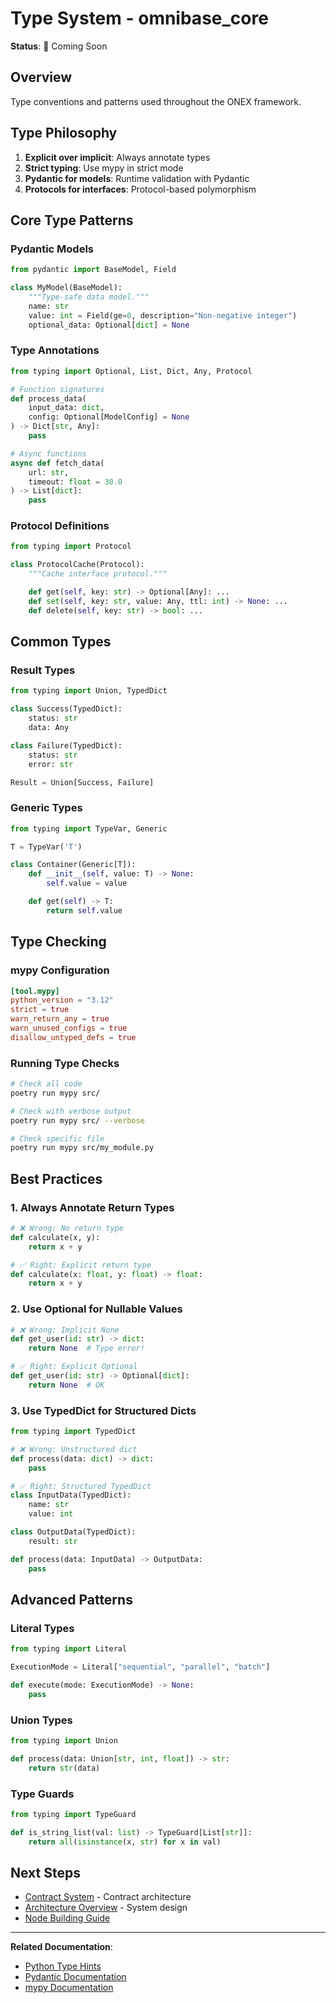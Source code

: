 # Type System - omnibase_core

**Status**: 🚧 Coming Soon

## Overview

Type conventions and patterns used throughout the ONEX framework.

## Type Philosophy

1. **Explicit over implicit**: Always annotate types
2. **Strict typing**: Use mypy in strict mode
3. **Pydantic for models**: Runtime validation with Pydantic
4. **Protocols for interfaces**: Protocol-based polymorphism

## Core Type Patterns

### Pydantic Models

```python
from pydantic import BaseModel, Field

class MyModel(BaseModel):
    """Type-safe data model."""
    name: str
    value: int = Field(ge=0, description="Non-negative integer")
    optional_data: Optional[dict] = None
```

### Type Annotations

```python
from typing import Optional, List, Dict, Any, Protocol

# Function signatures
def process_data(
    input_data: dict,
    config: Optional[ModelConfig] = None
) -> Dict[str, Any]:
    pass

# Async functions
async def fetch_data(
    url: str,
    timeout: float = 30.0
) -> List[dict]:
    pass
```

### Protocol Definitions

```python
from typing import Protocol

class ProtocolCache(Protocol):
    """Cache interface protocol."""

    def get(self, key: str) -> Optional[Any]: ...
    def set(self, key: str, value: Any, ttl: int) -> None: ...
    def delete(self, key: str) -> bool: ...
```

## Common Types

### Result Types

```python
from typing import Union, TypedDict

class Success(TypedDict):
    status: str
    data: Any

class Failure(TypedDict):
    status: str
    error: str

Result = Union[Success, Failure]
```

### Generic Types

```python
from typing import TypeVar, Generic

T = TypeVar('T')

class Container(Generic[T]):
    def __init__(self, value: T) -> None:
        self.value = value

    def get(self) -> T:
        return self.value
```

## Type Checking

### mypy Configuration

```toml
[tool.mypy]
python_version = "3.12"
strict = true
warn_return_any = true
warn_unused_configs = true
disallow_untyped_defs = true
```

### Running Type Checks

```bash
# Check all code
poetry run mypy src/

# Check with verbose output
poetry run mypy src/ --verbose

# Check specific file
poetry run mypy src/my_module.py
```

## Best Practices

### 1. Always Annotate Return Types

```python
# ❌ Wrong: No return type
def calculate(x, y):
    return x + y

# ✅ Right: Explicit return type
def calculate(x: float, y: float) -> float:
    return x + y
```

### 2. Use Optional for Nullable Values

```python
# ❌ Wrong: Implicit None
def get_user(id: str) -> dict:
    return None  # Type error!

# ✅ Right: Explicit Optional
def get_user(id: str) -> Optional[dict]:
    return None  # OK
```

### 3. Use TypedDict for Structured Dicts

```python
from typing import TypedDict

# ❌ Wrong: Unstructured dict
def process(data: dict) -> dict:
    pass

# ✅ Right: Structured TypedDict
class InputData(TypedDict):
    name: str
    value: int

class OutputData(TypedDict):
    result: str

def process(data: InputData) -> OutputData:
    pass
```

## Advanced Patterns

### Literal Types

```python
from typing import Literal

ExecutionMode = Literal["sequential", "parallel", "batch"]

def execute(mode: ExecutionMode) -> None:
    pass
```

### Union Types

```python
from typing import Union

def process(data: Union[str, int, float]) -> str:
    return str(data)
```

### Type Guards

```python
from typing import TypeGuard

def is_string_list(val: list) -> TypeGuard[List[str]]:
    return all(isinstance(x, str) for x in val)
```

## Next Steps

- [Contract System](contract-system.md) - Contract architecture
- [Architecture Overview](overview.md) - System design
- [Node Building Guide](../guides/node-building/README.md)

---

**Related Documentation**:
- [Python Type Hints](https://docs.python.org/3/library/typing.html)
- [Pydantic Documentation](https://docs.pydantic.dev/)
- [mypy Documentation](https://mypy.readthedocs.io/)
